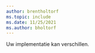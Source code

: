 ```yaml
---
author: brentholtorf
ms.topic: include
ms.date: 11/25/2021
ms.author: bholtorf
---
```

Uw implementatie kan verschillen.  
